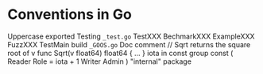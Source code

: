 # Conventions in Go

Uppercase exported
Testing
    `_test.go`
    TestXXX
    BechmarkXXX
    ExampleXXX
    FuzzXXX
    TestMain
build
    `_GOOS.go`
Doc comment
    // Sqrt returns the square root of v
    func Sqrt(v float64) float64 { ... }
iota in const group
    const (
        Reader Role = iota + 1
        Writer
        Admin
    )
"internal" package
